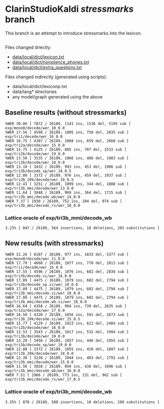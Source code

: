 # ClarinStudioKaldi *stressmarks* branch

This branch is an attempt to introduce stressmarks into the lexicon.

##

Files changed driectly:

  * [data/local/dict/lexicon.txt](data/local/dict/lexicon.txt)
  * [data/local/dict/nonsilence_phones.txt](data/local/dict/nonsilence_phones.txt)
  * [data/local/dict/extra_questions.txt](data/local/dict/extra_questions.txt)

Files changed indirectly (generated using scripts):
  * data/local/dict/lexiconp.txt
  * data/lang\* directories
  * any model/graph generated using the above


## Baseline results (without stressmarks)

```
%WER 30.06 [ 7872 / 26189, 1141 ins, 1536 del, 5195 sub ] exp/mono0/decode/wer_10_0.0
%WER 17.56 [ 4598 / 26189, 1005 ins, 758 del, 2835 sub ] exp/tri1/decode/wer_16_0.0
%WER 16.75 [ 4387 / 26189, 1068 ins, 659 del, 2660 sub ] exp/tri2a/decode/wer_15_0.0
%WER 15.75 [ 4125 / 26189, 885 ins, 707 del, 2533 sub ] exp/tri2b/decode/wer_19_0.0
%WER 13.50 [ 3535 / 26189, 1066 ins, 486 del, 1983 sub ] exp/tri3b/decode/wer_18_0.0
%WER 13.10 [ 3432 / 26189, 993 ins, 453 del, 1986 sub ] exp/tri3b/decode_sp/wer_18_0.5
%WER 12.88 [ 3372 / 26189, 976 ins, 459 del, 1937 sub ] exp/tri3b_20k/decode/wer_18_0.5
%WER 12.41 [ 3251 / 26189, 1099 ins, 344 del, 1808 sub ] exp/tri3b_mmi/decode/wer_13_0.0
%WER 11.64 [ 3048 / 26189, 969 ins, 364 del, 1715 sub ] exp/tri3b_mmi/decode_wb/wer_14_0.0
%WER 7.37 [ 1930 / 26189, 752 ins, 204 del, 974 sub ] exp/tri3b_mmi/decode_rs/wer_18_0.0
```

### Lattice oracle of exp/tri3b_mmi/decode_wb

```
3.23% [ 847 / 26189, 564 insertions, 18 deletions, 265 substitutions ]
```

## New results (with stressmarks)
```
%WER 31.26 [ 8187 / 26189, 977 ins, 1833 del, 5377 sub ] exp/mono0/decode/wer_11_0.0
%WER 17.79 [ 4660 / 26189, 1077 ins, 770 del, 2813 sub ] exp/tri1/decode/wer_16_0.0
%WER 17.55 [ 4596 / 26189, 1076 ins, 682 del, 2838 sub ] exp/tri3b/decode.si/wer_16_0.0
%WER 17.09 [ 4475 / 26189, 1079 ins, 602 del, 2794 sub ] exp/tri3b/decode_sp.si/wer_18_0.0
%WER 17.09 [ 4475 / 26189, 1079 ins, 602 del, 2794 sub ] exp/tri3b_mmi/decode.si/wer_18_0.0
%WER 17.09 [ 4475 / 26189, 1079 ins, 602 del, 2794 sub ] exp/tri3b_mmi/decode_wb.si/wer_18_0.0
%WER 16.64 [ 4358 / 26189, 984 ins, 739 del, 2635 sub ] exp/tri2a/decode/wer_17_0.0
%WER 16.50 [ 4320 / 26189, 1056 ins, 591 del, 2673 sub ] exp/tri3b_20k/decode.si/wer_15_0.5
%WER 15.77 [ 4129 / 26189, 1023 ins, 622 del, 2484 sub ] exp/tri2b/decode/wer_16_0.0
%WER 13.53 [ 3543 / 26189, 1017 ins, 532 del, 1994 sub ] exp/tri3b/decode/wer_19_0.0
%WER 13.20 [ 3458 / 26189, 1057 ins, 446 del, 1955 sub ] exp/tri3b/decode_sp/wer_19_0.0
%WER 12.88 [ 3372 / 26189, 1055 ins, 420 del, 1897 sub ] exp/tri3b_20k/decode/wer_18_0.0
%WER 12.36 [ 3238 / 26189, 1044 ins, 403 del, 1791 sub ] exp/tri3b_mmi/decode/wer_15_0.0
%WER 11.56 [ 3028 / 26189, 894 ins, 438 del, 1696 sub ] exp/tri3b_mmi/decode_wb/wer_16_0.0
%WER 7.51 [ 1966 / 26189, 773 ins, 231 del, 962 sub ] exp/tri3b_mmi/decode_rs/wer_17_0.5
```

### Lattice oracle of exp/tri3b_mmi/decode_wb
```
3.35% [ 878 / 26189, 588 insertions, 10 deletions, 280 substitutions ]
```

